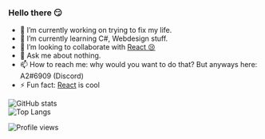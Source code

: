 ### Hello there 😏


- 🔭 I’m currently working on trying to fix my life.
- 🌱 I’m currently learning C#, Webdesign stuff.
- 👯 I’m looking to collaborate with [React 😢](https://github.com/reactdev1337)
- 💬 Ask me about nothing.
- 📫 How to reach me: why would you want to do that? But anyways here: A2#6909 (Discord)
- ⚡ Fun fact: [React](https://github.com/reactdev1337) is cool

![GitHub stats](https://github-readme-stats.vercel.app/api?username=A2uma0&show_icons=true&theme=tokyonight)
<br>
![Top Langs](https://github-readme-stats.vercel.app/api/top-langs/?username=A2uma0&layout=compact&theme=tokyonight)

![Profile views](https://gpvc.arturio.dev/ReactDev1337)
